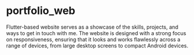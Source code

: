 # portfolio_web
Flutter-based website serves as a showcase of the skills, projects, and ways to get in touch with me. The website is designed with a strong focus on responsiveness, ensuring that it looks and works flawlessly across a range of devices, from large desktop screens to compact Android devices.
